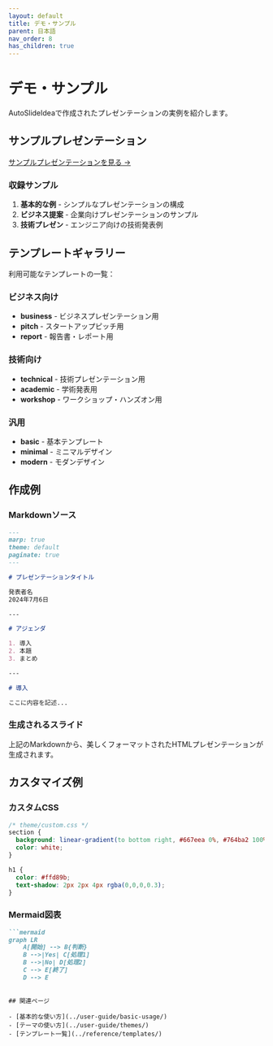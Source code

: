 ```yaml
---
layout: default
title: デモ・サンプル
parent: 日本語
nav_order: 8
has_children: true
---
```


# デモ・サンプル

AutoSlideIdeaで作成されたプレゼンテーションの実例を紹介します。

## サンプルプレゼンテーション

<a href="{{ site.baseurl }}/demos/sample-presentation/" class="btn btn-primary" target="_blank">
  サンプルプレゼンテーションを見る →
</a>

### 収録サンプル

1. **基本的な例** - シンプルなプレゼンテーションの構成
2. **ビジネス提案** - 企業向けプレゼンテーションのサンプル
3. **技術プレゼン** - エンジニア向けの技術発表例

## テンプレートギャラリー

利用可能なテンプレートの一覧：

### ビジネス向け
- **business** - ビジネスプレゼンテーション用
- **pitch** - スタートアップピッチ用
- **report** - 報告書・レポート用

### 技術向け
- **technical** - 技術プレゼンテーション用
- **academic** - 学術発表用
- **workshop** - ワークショップ・ハンズオン用

### 汎用
- **basic** - 基本テンプレート
- **minimal** - ミニマルデザイン
- **modern** - モダンデザイン

## 作成例

### Markdownソース

```markdown
---
marp: true
theme: default
paginate: true
---

# プレゼンテーションタイトル

発表者名
2024年7月6日

---

# アジェンダ

1. 導入
2. 本題
3. まとめ

---

# 導入

ここに内容を記述...
```

### 生成されるスライド

上記のMarkdownから、美しくフォーマットされたHTMLプレゼンテーションが生成されます。

## カスタマイズ例

### カスタムCSS

```css
/* theme/custom.css */
section {
  background: linear-gradient(to bottom right, #667eea 0%, #764ba2 100%);
  color: white;
}

h1 {
  color: #ffd89b;
  text-shadow: 2px 2px 4px rgba(0,0,0,0.3);
}
```

### Mermaid図表

```markdown
```mermaid
graph LR
    A[開始] --> B{判断}
    B -->|Yes| C[処理1]
    B -->|No| D[処理2]
    C --> E[終了]
    D --> E
```
```

## 関連ページ

- [基本的な使い方](../user-guide/basic-usage/)
- [テーマの使い方](../user-guide/themes/)
- [テンプレート一覧](../reference/templates/)
